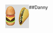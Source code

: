 <img src="images/food.png/" alt="Employee data" width="75" height="75" align="left">       ##Danny


<br>
